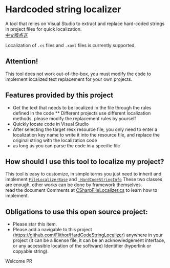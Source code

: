 # Hardcoded string localizer
A tool that relies on Visual Studio to extract and replace hard-coded strings in project files for quick localization.  
[中文版点这](https://github.com/Flithor/HardCodeStringLocalizer/blob/master/README.md)

Localization of `.cs` files and `.xaml` files is currently supported.

## Attention!
This tool does not work out-of-the-box, you must modify the code to implement localized text replacement for your own projects.

## Features provided by this project
* Get the text that needs to be localized in the file through the rules defined in the code
** Different projects use different localization methods, please modify the replacement rules by yourself
* Quickly locate code in Visual Studio
* After selecting the target resx resource file, you only need to enter a localization key name to write it into the resource file, and replace the original string with the localization code
* as long as you can parse the code in a specific file

## How should I use this tool to localize my project?
This tool is easy to customize, in simple terms you just need to inherit and implement [`FileLocalizerBase`](https://github.com/Flithor/HardCodeStringLocalizer/blob/master/HardCodeStringLocalizer/FileProcesser/FileLocalizerBase.cs) and [` HardCodeStringInfo`](https://github.com/Flithor/HardCodeStringLocalizer/blob/master/HardCodeStringLocalizer/FileProcesser/HardCodeStringInfo.cs) These two classes are enough, other works  can be done by framework themselves.  
read the document
Comments at [CSharpFileLocalizer.cs](https://github.com/Flithor/HardCodeStringLocalizer/blob/master/HardCodeStringLocalizer/FileProcesser/LocalizeProcessers/CSharpFileLocalizer.cs) to learn how to implement.

## Obligations to use this open source project:
* Please star this item.
* Please add a navigable to this project (https://github.com/Flithor/HardCodeStringLocalizer) anywhere in your project (it can be a license file, it can be an acknowledgement interface, or any accessible location of the software) Identifier (hyperlink or copyable string).

Welcome PR
